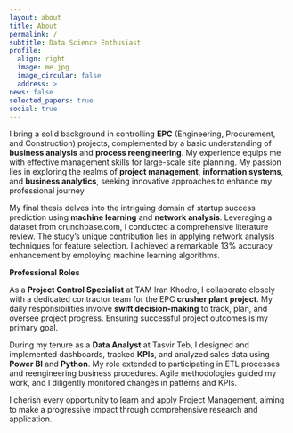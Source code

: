 ```yaml
---
layout: about
title: About
permalink: /
subtitle: Data Science Enthusiast
profile:
  align: right
  image: me.jpg
  image_circular: false
  address: >
news: false
selected_papers: true
social: true
---
```


I bring a solid background in controlling **EPC** (Engineering, Procurement, and Construction) projects, complemented by a basic understanding of **business analysis** and **process reengineering**. My experience equips me with effective management skills for large-scale site planning. My passion lies in exploring the realms of **project management**, **information systems**, and **business analytics**, seeking innovative approaches to enhance my professional journey

My final thesis delves into the intriguing domain of startup success prediction using **machine learning** and **network analysis**. Leveraging a dataset from crunchbase.com, I conducted a comprehensive literature review. The study’s unique contribution lies in applying network analysis techniques for feature selection. I achieved a remarkable 13% accuracy enhancement by employing machine learning algorithms.

**Professional Roles**

As a **Project Control Specialist** at TAM Iran Khodro, I collaborate closely with a dedicated contractor team for the EPC **crusher plant project**. My daily responsibilities involve **swift decision-making** to track, plan, and oversee project progress. Ensuring successful project outcomes is my primary goal.

During my tenure as a **Data Analyst** at Tasvir Teb, I designed and implemented dashboards, tracked **KPIs**, and analyzed sales data using **Power BI** and **Python**. My role extended to participating in ETL processes and reengineering business procedures. Agile methodologies guided my work, and I diligently monitored changes in patterns and KPIs.



I cherish every opportunity to learn and apply Project Management, aiming to make a progressive impact through comprehensive research and application.
